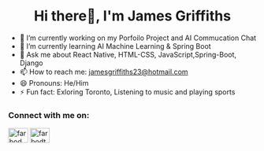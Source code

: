 <h1 align="center">Hi there👋, I'm James Griffiths</h1>


- 🔭 I’m currently working on my Porfoilo Project and AI Commucation Chat
- 🌱 I’m currently learning AI Machine Learning & Spring Boot
- 💬 Ask me about React Native, HTML-CSS, JavaScript,Spring-Boot, Django
- 📫 How to reach me: jamesgriffiths23@hotmail.com
- 😄 Pronouns: He/Him
- ⚡ Fun fact: Exloring Toronto, Listening to music and playing sports


<h3 align="left">Connect with me on:</h3>
<p align="left">
<a href="https://www.linkedin.com/in/james-griffiths-53b165294/" target="blank"><img align="center" src="https://raw.githubusercontent.com/rahuldkjain/github-profile-readme-generator/master/src/images/icons/Social/linked-in-alt.svg" alt="farbod foroutani" height="30" width="40" /></a>
<a href="https://discord.gg/certifiedjj" target="blank"><img align="center" src="https://raw.githubusercontent.com/rahuldkjain/github-profile-readme-generator/master/src/images/icons/Social/discord.svg" alt="farbodthebig" height="30" width="40" /></a>
</p>

